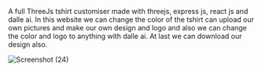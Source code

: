 A full ThreeJs tshirt customiser made with threejs, express js, react js and dalle ai.
In this website we can change the color of the tshirt can upload our own pictures and make our own design and logo and also we can change the color and logo to anything with dalle ai.
At last we can download our design also.



![Screenshot (24)](https://user-images.githubusercontent.com/93263133/235361570-d8075e5b-b5ce-4d4e-a699-3613e6cc7d5c.png)
